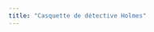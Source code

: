 ```yaml
---
title: "Casquette de détective Holmes"
---
```


<YouTube id='H24VBFMZJF4' />

<PatternDocs pattern='holmes' />
